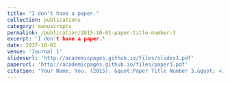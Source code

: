 ```yaml
---
title: "I don't have a paper."
collection: publications
category: manuscripts
permalink: /publication/2015-10-01-paper-title-number-3
excerpt: 'I don't have a paper.'
date: 2037-10-01
venue: 'Journal 1'
slidesurl: 'http://academicpages.github.io/files/slides3.pdf'
paperurl: 'http://academicpages.github.io/files/paper3.pdf'
citation: 'Your Name, You. (2015). &quot;Paper Title Number 3.&quot; <i>Journal 1</i>. 1(3).'
---
```

